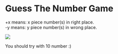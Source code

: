 # Guess The Number Game

+x means: x piece number(s) in right place.  
-y means: y piece number(s) in wrong place.  


![](https://i.hizliresim.com/Lvm47J.png)  


You should try with 10 number :)